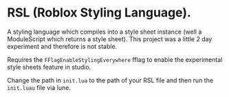 # RSL (Roblox Styling Language).
A styling language which compiles into a style sheet instance (well a ModuleScript which returns a style sheet). This project was a little 2 day experiment and therefore is not stable.

Requires the `FFlagEnableStylingEverywhere` fflag to enable the experimental style sheets feature in studio.

Change the path in `init.lua` to the path of your RSL file and then run the `init.luau` file via lune.
